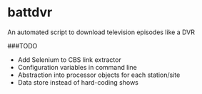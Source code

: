 # battdvr
An automated script to download television episodes like a DVR

###TODO
* Add Selenium to CBS link extractor
* Configuration variables in command line
* Abstraction into processor objects for each station/site
* Data store instead of hard-coding shows